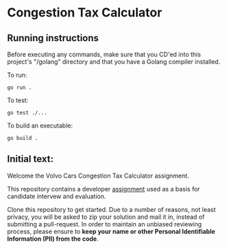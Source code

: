 # Congestion Tax Calculator

## Running instructions

Before executing any commands, make sure that you CD'ed into this project's "/golang" directory and that you have a Golang compiler installed.

To run:
```
go run .
```

To test:
```
go test ./...
```

To build an executable:
```
go build .
```

## Initial text:

Welcome the Volvo Cars Congestion Tax Calculator assignment.

This repository contains a developer [assignment](ASSIGNMENT.md) used as a basis for candidate intervew and evaluation.

Clone this repository to get started. Due to a number of reasons, not least privacy, you will be asked to zip your solution and mail it in, instead of submitting a pull-request. In order to maintain an unbiased reviewing process, please ensure to **keep your name or other Personal Identifiable Information (PII) from the code**.
